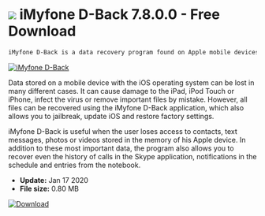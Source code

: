 # ![](https://cdn.softexe.net/static/icon/5/imyfone-d-back-10097.png) iMyfone D-Back 7.8.0.0 - Free Download

```sh
iMyfone D-Back is a data recovery program found on Apple mobile devices, such as: iPhone, iPod Touch or iPad. The tool is fully compatible with iOS 9.2, iTunes 12.3, as well as iPhone 6s / 6s Plus.
```
[![iMyfone D-Back](https://gallery.dpcdn.pl/imgc/Tools/65222/g_-_420x350_1.5_-_x20160201005100_0.png)](https://softexe.net/win/disks-files/data-recovery/imyfone-d-back:pRRag.html)

Data stored on a mobile device with the iOS operating system can be lost in many different cases. It can cause damage to the iPad, iPod Touch or iPhone, infect the virus or remove important files by mistake. However, all files can be recovered using the iMyfone D-Back application, which also allows you to jailbreak, update iOS and restore factory settings.
 
 iMyfone D-Back is useful when the user loses access to contacts, text messages, photos or videos stored in the memory of his Apple device. In addition to these most important data, the program also allows you to recover even the history of calls in the Skype application, notifications in the schedule and entries from the notebook.


- **Update:** Jan 17 2020
- **File size:** 0.80 MB

[![Download](https://cdn.softexe.net/static/img/download.png)](https://softexe.net/win/disks-files/data-recovery/imyfone-d-back:pRRag.html)

